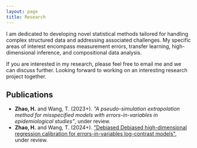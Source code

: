 ```yaml
---
layout: page
title: Research
---
```


I am dedicated to developing novel statistical methods tailored for handling complex structured data and addressing associated challenges. My specific areas of interest encompass measurement errors, transfer learning, high-dimensional inference, and compositional data analysis. 
  
If you are interested in my research, please feel free to email me and we can discuss further. Looking forward to working on an interesting research project together.

## Publications ##

- **Zhao, H.** and Wang, T. (2023+). _"A pseudo-simulation extrapolation method for misspecified models with errors-in-variables in epidemiological studies"_, under review.
- **Zhao, H.** and Wang, T. (2024+). ["Debiased Debiased high-dimensional regression calibration for errors-in-variables log-contrast models"](https://arxiv.org/abs/2409.07568), under review.

